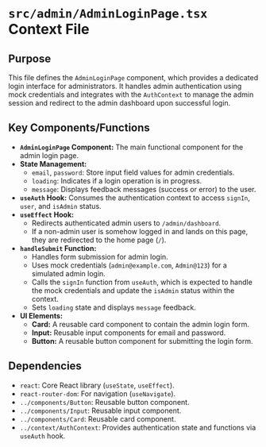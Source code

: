 # `src/admin/AdminLoginPage.tsx` Context File

## Purpose
This file defines the `AdminLoginPage` component, which provides a dedicated login interface for administrators. It handles admin authentication using mock credentials and integrates with the `AuthContext` to manage the admin session and redirect to the admin dashboard upon successful login.

## Key Components/Functions
- **`AdminLoginPage` Component:** The main functional component for the admin login page.
- **State Management:**
    - `email`, `password`: Store input field values for admin credentials.
    - `loading`: Indicates if a login operation is in progress.
    - `message`: Displays feedback messages (success or error) to the user.
- **`useAuth` Hook:** Consumes the authentication context to access `signIn`, `user`, and `isAdmin` status.
- **`useEffect` Hook:**
    - Redirects authenticated admin users to `/admin/dashboard`.
    - If a non-admin user is somehow logged in and lands on this page, they are redirected to the home page (`/`).
- **`handleSubmit` Function:**
    - Handles form submission for admin login.
    - Uses mock credentials (`admin@example.com`, `Admin@123`) for a simulated admin login.
    - Calls the `signIn` function from `useAuth`, which is expected to handle the mock credentials and update the `isAdmin` status within the context.
    - Sets `loading` state and displays `message` feedback.
- **UI Elements:**
    - **Card:** A reusable card component to contain the admin login form.
    - **Input:** Reusable input components for email and password.
    - **Button:** A reusable button component for submitting the login form.

## Dependencies
- `react`: Core React library (`useState`, `useEffect`).
- `react-router-dom`: For navigation (`useNavigate`).
- `../components/Button`: Reusable button component.
- `../components/Input`: Reusable input component.
- `../components/Card`: Reusable card component.
- `../context/AuthContext`: Provides authentication state and functions via `useAuth` hook.

